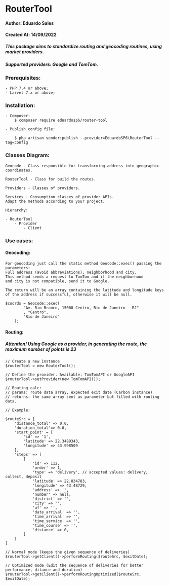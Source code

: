 # RouterTool

#### Author: Eduardo Sales
#### Created At: 14/09/2022

##### This package aims to standardize routing and geocoding routines, using market providers.

##### Supported providers: Google and TomTom.

### Prerequisites:
```
- PHP 7.4 or above;
- Larvel 7.x or above;
```

### Installation:
```
- Composer:    
    $ composer require eduardosp6/router-tool
    
- Publish config file:

    $ php artisan vendor:publish --provider=EduardoSP6\RouterTool --tag=config    
```

### Classes Diagram:
```
Geocode - Class responsible for transforming address into geographic coordinates.

RouterTool - Class for build the routes.

Providers - Classes of providers. 

Services - Consumption classes of provider APIs.
Adapt the methods according to your project.

Hierarchy:

- RouterTool
    - Provider
        - Client
```

### Use cases:

#### Geocoding:
```
For geocoding just call the static method Geocode::exec() passing the parameters:
Full address (avoid abbreviations), neighborhood and city. 
This method sends a request to TomTom and if the neighborhood 
and city is not compatible, send it to Google. 

The return will be an array containing the latitude and longitude keys 
of the address if successful, otherwise it will be null.

$coords = Geocode::exec(
        "Av. Rio Branco, 15000 Centro, Rio de Janeiro - RJ"
        , "Centro",
        "Rio de Janeiro"
    );
```

#### Routing:
##### Attention! Using Google as a provider, in generating the route, the maximum number of points is 23
```
// Create a new instance
$routerTool = new RouterTool();

// Define the provider. Available: TomTomAPI or GoogleAPI
$routerTool->setProvider(new TomTomAPI());

// Routing calc:
// params: route data array, expected exit date (Carbon instance)
// returns: the same array sent as parameter but filled with routing data.

// Example: 

$routeSrc = [
    'distance_total' => 0.0,
    'duration_total'=> 0.0,
    'start_point' = [
        'id' => '1',
        'latitude' => 22.3489343,
        'longitude' => 43.998509
    ],
    'steps' => [
        [
            'id' => 112,
            'order' => 1,
            'type' => 'delivery', // accepted values: delivery, collect, deposit
            'latitude' => 22.834783,
            'longitude' => 43.48729,
            'address' => '',
            'number' => null,
            'district' => '',
            'city' => '',
            'uf' => '',
            'date_arrival' => '',
            'time_arrival' => '',
            'time_service' => '',
            'time_course' => '',
            'distance' => 0,
        ]
    ]
]

// Normal mode (keeps the given sequence of deliveries)
$routerTool->getClient()->performRouting($routeSrc, $exitDate);
           
// Optimized mode (Edit the sequence of deliveries for better performance, ditance and duration)
$routerTool->getClient()->performRoutingOptimized($routeSrc, $exitDate);
```